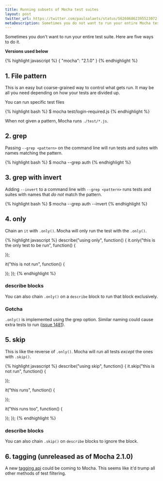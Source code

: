 ```yaml
---
title: Running subsets of Mocha test suites
layout: post
twitter_url: https://twitter.com/paulsalaets/status/562606862395523072
metaDescription: Sometimes you do not want to run your entire Mocha test suite. Here are five ways to do it.
---
```


Sometimes you don't want to run your entire test suite. Here are five ways to do it.

**Versions used below**

{% highlight javascript %}
{
  "mocha": "2.1.0"
}
{% endhighlight %}

## 1. File pattern

This is an easy but coarse-grained way to control what gets run. It may be all you need depending on how your tests are divided up.

You can run specific test files

{% highlight bash %}
$ mocha test/login-required.js
{% endhighlight %}

When not given a pattern, Mocha runs `./test/*.js`.

## 2. grep

Passing `--grep <pattern>` on the command line will run tests and suites with names matching the pattern.

{% highlight bash %}
$ mocha --grep auth
{% endhighlight %}

## 3. grep with invert

Adding `--invert` to a command line with `--grep <pattern>` runs tests and suites with names that *do not* match the pattern.

{% highlight bash %}
$ mocha --grep auth --invert
{% endhighlight %}

## 4. only

Chain an `it` with `.only()`. Mocha will only run the test with the `.only()`.

{% highlight javascript %}
describe("using only", function() {
  it.only("this is the only test to be run", function() {

  });

  it("this is not run", function() {

  });
});
{% endhighlight %}

### describe blocks

You can also chain `.only()` on a `describe` block to run that block exclusively.

### Gotcha

`.only()` is implemented using the grep option. Similar naming could cause extra tests to run ([issue 1481](https://github.com/mochajs/mocha/issues/1481)).

## 5. skip

This is like the reverse of `.only()`. Mocha will run all tests *except* the ones with `.skip()`.

{% highlight javascript %}
describe("using skip", function() {
  it.skip("this is not run", function() {

  });

  it("this runs", function() {

  });

  it("this runs too", function() {

  });
});
{% endhighlight %}

### describe blocks

You can also chain `.skip()` on `describe` blocks to ignore the block.

## 6. tagging (unreleased as of Mocha 2.1.0)

A new [tagging api](https://github.com/mochajs/mocha/pull/1445) could be coming to Mocha. This seems like it'd trump all other methods of test filtering.
